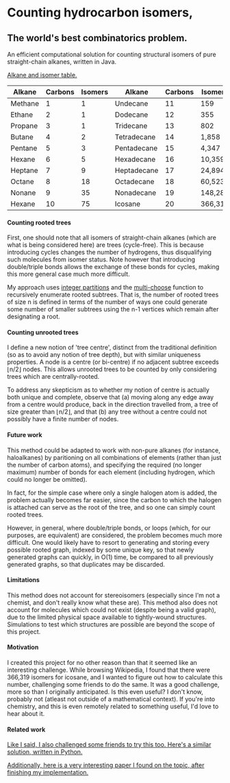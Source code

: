 # Counting hydrocarbon isomers,
## The world's best combinatorics problem.

An efficient computational solution for counting structural isomers of pure straight-chain alkanes, written in Java.

[Alkane and isomer table.](https://en.wikipedia.org/wiki/List_of_straight-chain_alkanes)

| Alkane | Carbons | Isomers | Alkane | Carbons | Isomers
| --- | --- | --- | --- | --- | --- |
| Methane | 1 | 1 | Undecane | 11 | 159
| Ethane | 2 | 1 | Dodecane | 12 | 355
| Propane | 3 | 1 | Tridecane | 13 | 802
| Butane | 4 | 2 | Tetradecane | 14 | 1,858
| Pentane | 5 | 3 | Pentadecane | 15 | 4,347
| Hexane | 6 | 5 | Hexadecane | 16 | 10,359
| Heptane | 7 | 9 | Heptadecane | 17 | 24,894
| Octane | 8 | 18 | Octadecane | 18 | 60,523
| Nonane | 9 | 35 | Nonadecane | 19 | 148,284
| Hexane | 10 | 75 | Icosane | 20 | 366,319

#### Counting rooted trees

First, one should note that all isomers of straight-chain alkanes (which are what is being considered here) are trees (cycle-free).  This is because introducing cycles changes the number of hydrogens, thus disqualifying such molecules from isomer status. Note however that introducing double/triple bonds allows the exchange of these bonds for cycles, making this more general case much more difficult.

My approach uses [integer partitions](https://en.wikipedia.org/wiki/Partition_%28number_theory%29) and the [multi-choose](https://en.wikipedia.org/wiki/Multiset) function to recursively enumerate rooted subtrees. That is, the number of rooted trees of size n is defined in terms of the number of ways one could generate some number of smaller subtrees using the n-1 vertices which remain after designating a root.

#### Counting unrooted trees

I define a new notion of 'tree centre', distinct from the traditional definition (so as to avoid any notion of tree depth), but with similar uniqueness properties. A node is a centre (or bi-centre) if no adjacent subtree exceeds ⌊n/2⌋ nodes. This allows unrooted trees to be counted by only considering trees which are centrally-rooted.

To address any skepticism as to whether my notion of centre is actually both unique and complete, observe that (a) moving along any edge away from a centre would produce, back in the direction travelled from, a tree of size greater than ⌊n/2⌋, and that (b) any tree without a centre could not possibly have a finite number of nodes.

#### Future work

This method could be adapted to work with non-pure alkanes (for instance, haloalkanes) by paritioning on all combinations of elements (rather than just the number of carbon atoms), and specifying the required (no longer maximum) number of bonds for each element (including hydrogen, which could no longer be omitted).

In fact, for the simple case where only a single halogen atom is added, the problem actually becomes far easier, since the carbon to which the halogen is attached can serve as the root of the tree, and so one can simply count rooted trees.

However, in general, where double/triple bonds, or loops (which, for our purposes, are equivalent) are considered, the problem becomes much more difficult. One would likely have to resort to generating and storing every possible rooted graph, indexed by some unique key, so that newly generated graphs can quickly, in O(1) time, be compared to all previously generated graphs, so that duplicates may be discarded.

#### Limitations

This method does not account for stereoisomers (especially since I'm not a chemist, and don't really know what these are).
This method also does not account for molecules which could not exist (despite being a valid graph), due to the limited physical space available to tightly-wound structures. Simulations to test which structures are possible are beyond the scope of this project.

#### Motivation

I created this project for no other reason than that it seemed like an interesting challenge. While browsing Wikipedia, I found that there were 366,319 isomers for icosane, and I wanted to figure out how to calculate this number, challenging some friends to do the same. It was a good challenge, more so than I originally anticipated. Is this even useful? I don't know, probably not (atleast not outside of a mathematical context). If you're into chemistry, and this is even remotely related to something useful, I'd love to hear about it.

#### Related work

[Like I said, I also challenged some friends to try this too. Here's a similar solution, written in Python.](https://github.com/TipTaco/AlkaneIsomerSolver)

[Additionally, here is a very interesting paper I found on the topic, after finishing my implementation.](https://prod-ng.sandia.gov/techlib-noauth/access-control.cgi/2004/040960.pdf)
